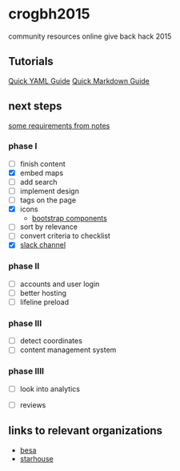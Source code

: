 # crogbh2015
community resources online give back hack 2015

## Tutorials

[Quick YAML Guide](guides/yaml.md)
[Quick Markdown Guide](guides/markdown.md)

## next steps
[some requirements from notes](REQUIREMENTS.md)

### phase I
- [ ] finish content
- [x] embed maps
- [ ] add search
- [ ] implement design
- [ ] tags on the page
- [x] icons
  - [bootstrap components](http://getbootstrap.com/components/)
- [ ] sort by relevance
- [ ] convert criteria to checklist
- [x] [slack channel](https://onesourcecommunity.slack.com/messages/general/)

### phase II
- [ ] accounts and user login
- [ ] better hosting
- [ ] lifeline preload

### phase III
- [ ] detect coordinates
- [ ] content management system

### phase IIII
- [ ] look into analytics
- [ ] reviews


## links to relevant organizations
- [besa](http://www.givebesa.org/)
- [starhouse](http://www.osustarhouse.com/About/Mission-and-Vision.aspx)
